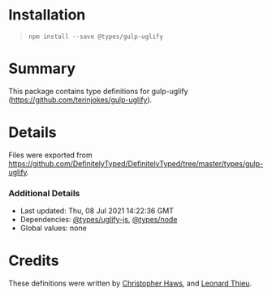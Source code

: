 # Installation
> `npm install --save @types/gulp-uglify`

# Summary
This package contains type definitions for gulp-uglify (https://github.com/terinjokes/gulp-uglify).

# Details
Files were exported from https://github.com/DefinitelyTyped/DefinitelyTyped/tree/master/types/gulp-uglify.

### Additional Details
 * Last updated: Thu, 08 Jul 2021 14:22:36 GMT
 * Dependencies: [@types/uglify-js](https://npmjs.com/package/@types/uglify-js), [@types/node](https://npmjs.com/package/@types/node)
 * Global values: none

# Credits
These definitions were written by [Christopher Haws](https://github.com/ChristopherHaws), and [Leonard Thieu](https://github.com/leonard-thieu).

